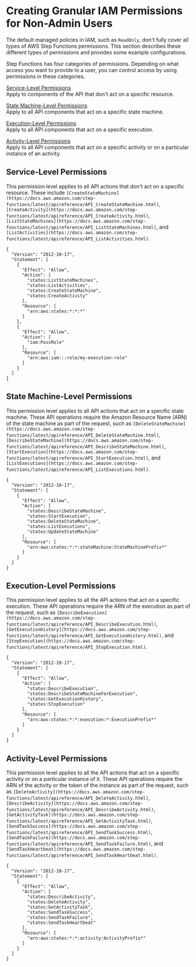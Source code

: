 # Creating Granular IAM Permissions for Non\-Admin Users<a name="concept-create-iam-advanced"></a>

The default managed policies in IAM, such as `ReadOnly`, don't fully cover all types of AWS Step Functions permissions\. This section describes these different types of permissions and provides some example configurations\. 

Step Functions has four categories of permissions\. Depending on what access you want to provide to a user, you can control access by using permissions in these categories\. 

[Service\-Level Permissions](#concept-create-iam-advanced-service)  
Apply to components of the API that don't act on a specific resource\.

[State Machine\-Level Permissions](#concept-create-iam-advanced-state)  
Apply to all API components that act on a specific state machine\.

[Execution\-Level Permissions](#concept-create-iam-advanced-execution)  
Apply to all API components that act on a specific execution\.

[Activity\-Level Permissions](#concept-create-iam-advanced-activity)  
Apply to all API components that act on a specific activity or on a particular instance of an activity\.

## Service\-Level Permissions<a name="concept-create-iam-advanced-service"></a>

This permission level applies to all API actions that don't act on a specific resource\. These include `[CreateStateMachine](https://docs.aws.amazon.com/step-functions/latest/apireference/API_CreateStateMachine.html)`, `[CreateActivity](https://docs.aws.amazon.com/step-functions/latest/apireference/API_CreateActivity.html)`, `[ListStateMachines](https://docs.aws.amazon.com/step-functions/latest/apireference/API_ListStateMachines.html)`, and `[ListActivities](https://docs.aws.amazon.com/step-functions/latest/apireference/API_ListActivities.html)`\.

```
{
  "Version": "2012-10-17",
  "Statement": [
    {
      "Effect": "Allow",
      "Action": [
        "states:ListStateMachines",
        "states:ListActivities",
        "states:CreateStateMachine",
        "states:CreateActivity"
      ],
      "Resource": [ 
        "arn:aws:states:*:*:*" 
      ]
    },
    {
      "Effect": "Allow",
      "Action": [ 
        "iam:PassRole"
      ],
      "Resource": [
        "arn:aws:iam:::role/my-execution-role"
      ]
    }
  ]
}
```

## State Machine\-Level Permissions<a name="concept-create-iam-advanced-state"></a>

This permission level applies to all API actions that act on a specific state machine\. These API operations require the Amazon Resource Name \(ARN\) of the state machine as part of the request, such as `[DeleteStateMachine](https://docs.aws.amazon.com/step-functions/latest/apireference/API_DeleteStateMachine.html)`, `[DescribeStateMachine](https://docs.aws.amazon.com/step-functions/latest/apireference/API_DescribeStateMachine.html)`, `[StartExecution](https://docs.aws.amazon.com/step-functions/latest/apireference/API_StartExecution.html)`, and `[ListExecutions](https://docs.aws.amazon.com/step-functions/latest/apireference/API_ListExecutions.html)`\.

```
{
  "Version": "2012-10-17",
  "Statement": [
    {
      "Effect": "Allow",
      "Action": [
        "states:DescribeStateMachine",
        "states:StartExecution",
        "states:DeleteStateMachine",
        "states:ListExecutions",
        "states:UpdateStateMachine"
      ],
      "Resource": [ 
        "arn:aws:states:*:*:stateMachine:StateMachinePrefix*" 
      ]
    }
  ]
}
```

## Execution\-Level Permissions<a name="concept-create-iam-advanced-execution"></a>

This permission level applies to all the API actions that act on a specific execution\. These API operations require the ARN of the execution as part of the request, such as `[DescribeExecution](https://docs.aws.amazon.com/step-functions/latest/apireference/API_DescribeExecution.html)`, `[GetExecutionHistory](https://docs.aws.amazon.com/step-functions/latest/apireference/API_GetExecutionHistory.html)`, and `[StopExecution](https://docs.aws.amazon.com/step-functions/latest/apireference/API_StopExecution.html)`\.

```
{
  "Version": "2012-10-17",
  "Statement": [
    {
      "Effect": "Allow",
      "Action": [
        "states:DescribeExecution",
        "states:DescribeStateMachineForExecution",
        "states:GetExecutionHistory",
        "states:StopExecution"
      ],
      "Resource": [ 
        "arn:aws:states:*:*:execution:*:ExecutionPrefix*"
      ]
    }
  ]
}
```

## Activity\-Level Permissions<a name="concept-create-iam-advanced-activity"></a>

This permission level applies to all the API actions that act on a specific activity or on a particular instance of it\. These API operations require the ARN of the activity or the token of the instance as part of the request, such as `[DeleteActivity](https://docs.aws.amazon.com/step-functions/latest/apireference/API_DeleteActivity.html)`, `[DescribeActivity](https://docs.aws.amazon.com/step-functions/latest/apireference/API_DescribeActivity.html)`, `[GetActivityTask](https://docs.aws.amazon.com/step-functions/latest/apireference/API_GetActivityTask.html)`, `[SendTaskSuccess](https://docs.aws.amazon.com/step-functions/latest/apireference/API_SendTaskSuccess.html)`, `[SendTaskFailure](https://docs.aws.amazon.com/step-functions/latest/apireference/API_SendTaskFailure.html)`, and `[SendTaskHeartbeat](https://docs.aws.amazon.com/step-functions/latest/apireference/API_SendTaskHeartbeat.html)`\.

```
{
  "Version": "2012-10-17",
  "Statement": [
    {
      "Effect": "Allow",
      "Action": [
        "states:DescribeActivity",
        "states:DeleteActivity",
        "states:GetActivityTask",
        "states:SendTaskSuccess",
        "states:SendTaskFailure",
        "states:SendTaskHeartbeat"
      ],
      "Resource": [
        "arn:aws:states:*:*:activity:ActivityPrefix*"
      ]
    }
  ]
}
```